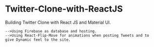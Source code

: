 # Twitter-Clone-with-ReactJS
Building Twitter Clone with React JS and Material UI.

    -->Using Firebase as database and hosting.
    -->Using React-Flip-Move for animations when posting Tweets and to give Dynamic feel to the site.
